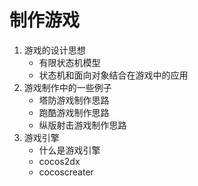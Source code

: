 # 制作游戏
1. 游戏的设计思想
	- 有限状态机模型
	- 状态机和面向对象结合在游戏中的应用 
2. 游戏制作中的一些例子
	- 塔防游戏制作思路
	- 跑酷游戏制作思路
	- 纵版射击游戏制作思路
3. 游戏引擎
	- 什么是游戏引擎
	- cocos2dx
	- cocoscreater